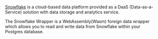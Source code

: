 [Snowflake](https://www.snowflake.com/) is a cloud-based data platform provided as a DaaS (Data-as-a-Service) solution with data storage and analytics service.

The Snowflake Wrapper is a WebAssembly(Wasm) foreign data wrapper which allows you to read and write data from Snowflake within your Postgres database.
